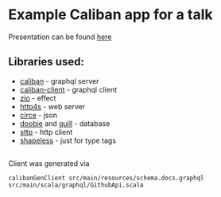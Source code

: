 # Example Caliban app for a talk

Presentation can be found [here](https://docs.google.com/presentation/d/1TZLCPy2VggDhar_l5yO3LpkAHMzm3aLUZ1tUyaSoJqM)

## Libraries used:
* [caliban](https://ghostdogpr.github.io/caliban) - graphql server
* [caliban-client](https://ghostdogpr.github.io/caliban/docs/client.html) - graphql client
* [zio](https://zio.dev) - effect
* [http4s](https://http4s.org) - web server
* [circe](https://circe.github.io/circe) - json
* [doobie](https://tpolecat.github.io/doobie) and [quill](https://getquill.io) - database
* [sttp](https://sttp.softwaremill.com) - http client
* [shapeless](https://github.com/milessabin/shapeless) - just for type tags

##

Client was generated via
```
calibanGenClient src/main/resources/schema.docs.graphql src/main/scala/graphql/GithubApi.scala
```
